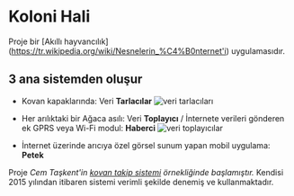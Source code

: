 # Koloni Hali

Proje bir [Akıllı hayvancılık] (https://tr.wikipedia.org/wiki/Nesnelerin_%C4%B0nternet'i) uygulamasıdır.
## 3 ana sistemden oluşur
- Kovan kapaklarında: Veri **Tarlacılar**
![veri tarlacıları](https://lh4.googleusercontent.com/VnUKwYBuN3GJfAFfpSxypYMsMgaLh7HqKE2JAu9Vy5WRTmmAlLsppMdXNlY9w54LFOiEGL9M=w1366-h672-rw)

- Her arılıktaki bir Ağaca asılı: Veri **Toplayıcı** / İnternete verileri gönderen ek GPRS veya Wi-Fi modul: **Haberci** 
![veri toplayıcılar](https://lh4.googleusercontent.com/KvIT81V1T2L2b-Uxm5qWHHWOpKil0MMM3hM4av_HOmRGZ5KKG4W-ALK2YdzaJdVln5toBy3r_PVdaTE=w1366-h672-rw)
- İnternet üzerinde arıcıya özel görsel sunum yapan mobil uygulama: **Petek**

Proje _Cem Taşkent'in [kovan takip sistemi](http://kovantakip.blogspot.com.tr/) örnekliğinde başlamıştır._ Kendisi 2015 yılından itibaren sistemi verimli şekilde denemiş ve kullanmaktadır.
